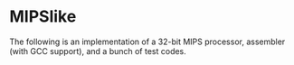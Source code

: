 MIPSlike
========


The following is an implementation of a 32-bit MIPS processor, assembler (with GCC support), and a bunch of test codes.
